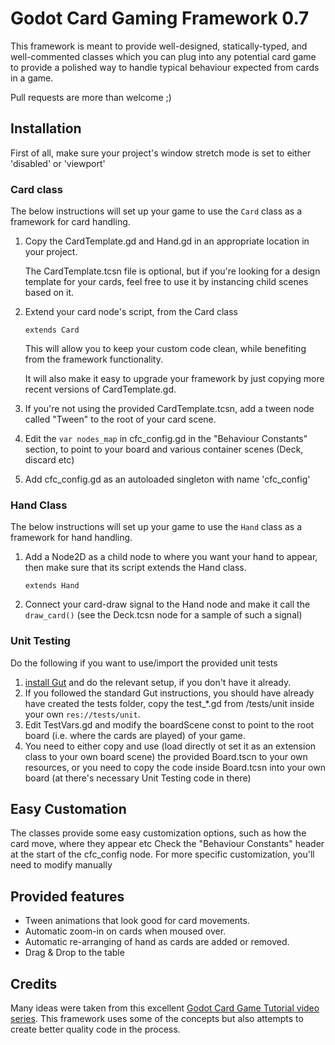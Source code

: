 # Godot Card Gaming Framework 0.7

This framework is meant to provide well-designed, statically-typed, and well-commented classes which you can plug into any potential card game to provide a polished way to handle typical behaviour expected from cards in a game.

Pull requests are more than welcome ;)

## Installation

First of all, make sure your project's window stretch mode is set to either 'disabled' or 'viewport'

### Card class

The below instructions will set up your game to use the `Card` class as a framework for card handling.

1. Copy the CardTemplate.gd and Hand.gd in an appropriate location in your project.

   The CardTemplate.tcsn file is optional, but if you're looking for a design template for your cards, 
   feel free to use it by instancing child scenes based on it.

2. Extend your card node's script, from the Card class

    `extends Card`

   This will allow you to keep your custom code clean, while benefiting from the framework functionality. 
  
   It will also make it easy to upgrade your framework by just copying more recent versions of CardTemplate.gd.

4. If you're not using the provided CardTemplate.tcsn, add a tween node called "Tween" to the root of your card scene.

5. Edit the `var nodes_map` in cfc_config.gd in the "Behaviour Constants" section, to point to your board and various container scenes (Deck, discard etc)

6. Add cfc_config.gd as an autoloaded singleton with name 'cfc_config'

### Hand Class

The below instructions will set up your game to use the `Hand` class as a framework for hand handling.

1. Add a Node2D as a child node to where you want your hand to appear, then make sure that its script extends the Hand class.

    `extends Hand`

2. Connect your card-draw signal to the Hand node and make it call the `draw_card()` (see the Deck.tcsn node for a sample of such a signal)

### Unit Testing

Do the following if you want to use/import the provided unit tests

1. [install Gut](https://github.com/bitwes/Gut/wiki/Install) and do the relevant setup, if you don't have it already.
2. If you followed the standard Gut instructions, you should have already have created the tests folder, copy the test_*.gd from /tests/unit inside your own `res://tests/unit`.
3. Edit TestVars.gd and modify the boardScene const to point to the root board (i.e. where the cards are played) of your game. 
4. You need to either copy and use (load directly ot set it as an extension class to your own board scene) the provided Board.tscn to your own resources, or you need to copy the code inside Board.tcsn into your own board (at there's necessary Unit Testing code in there)

## Easy Customation

The classes provide some easy customization options, such as how the card move, where they appear etc
Check the "Behaviour Constants" header at the start of the cfc_config node.
For more specific customization, you'll need to modify manually


## Provided features

* Tween animations that look good for card movements.
* Automatic zoom-in on cards when moused over.
* Automatic re-arranging of hand as cards are added or removed.
* Drag & Drop to the table

## Credits

Many ideas were taken from this excellent [Godot Card Game Tutorial video series](https://www.youtube.com/watch?v=WjT5sLMD7Kw). This framework uses some of the concepts but also attempts to create better quality code in the process.
